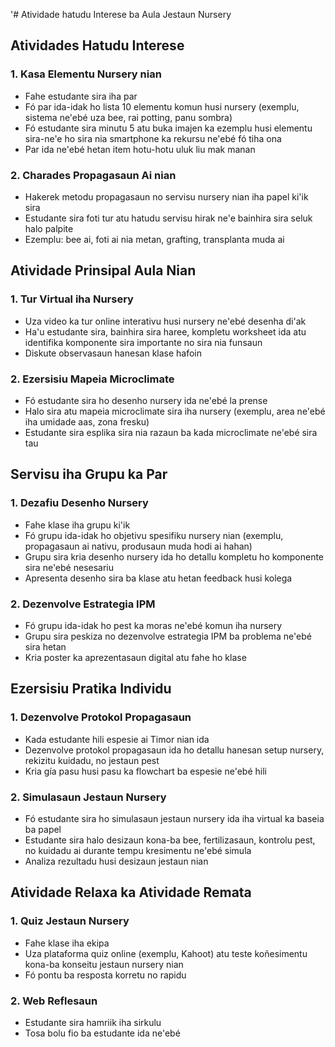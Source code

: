 '# Atividade hatudu Interese ba Aula Jestaun Nursery

## Atividades Hatudu Interese

### 1. Kasa Elementu Nursery nian
- Fahe estudante sira iha par
- Fó par ida-idak ho lista 10 elementu komun husi nursery (exemplu, sistema ne'ebé uza bee, rai potting, panu sombra)
- Fó estudante sira minutu 5 atu buka imajen ka ezemplu husi elementu sira-ne'e ho sira nia smartphone ka rekursu ne'ebé fó tiha ona
- Par ida ne'ebé hetan item hotu-hotu uluk liu mak manan

### 2. Charades Propagasaun Ai nian
- Hakerek metodu propagasaun no servisu nursery nian iha papel ki'ik sira
- Estudante sira foti tur atu hatudu servisu hirak ne'e bainhira sira seluk halo palpite
- Ezemplu: bee ai, foti ai nia metan, grafting, transplanta muda ai 

## Atividade Prinsipal Aula Nian

### 1. Tur Virtual iha Nursery
- Uza video ka tur online interativu husi nursery ne'ebé desenha di'ak
- Ha'u estudante sira, bainhira sira haree, kompletu worksheet ida atu identifika komponente sira importante no sira nia funsaun
- Diskute observasaun hanesan klase hafoin

### 2. Ezersisiu Mapeia Microclimate
- Fó estudante sira ho desenho nursery ida ne'ebé la prense
- Halo sira atu mapeia microclimate sira iha nursery (exemplu, area ne'ebé iha umidade aas, zona fresku)
- Estudante sira esplika sira nia razaun ba kada microclimate ne'ebé sira tau

## Servisu iha Grupu ka Par

### 1. Dezafiu Desenho Nursery
- Fahe klase iha grupu ki'ik
- Fó grupu ida-idak ho objetivu spesifiku nursery nian (exemplu, propagasaun ai nativu, produsaun muda hodi ai hahan)
- Grupu sira kria desenho nursery ida ho detallu kompletu ho komponente sira ne'ebé nesesariu 
- Apresenta desenho sira ba klase atu hetan feedback husi kolega

### 2. Dezenvolve Estrategia IPM
- Fó grupu ida-idak ho pest ka moras ne'ebé komun iha nursery
- Grupu sira peskiza no dezenvolve estrategia IPM ba problema ne'ebé sira hetan
- Kria poster ka aprezentasaun digital atu fahe ho klase

## Ezersisiu Pratika Individu

### 1. Dezenvolve Protokol Propagasaun 
- Kada estudante hili espesie ai Timor nian ida
- Dezenvolve protokol propagasaun ida ho detallu hanesan setup nursery, rekizitu kuidadu, no jestaun pest
- Kria gía pasu husi pasu ka flowchart ba espesie ne'ebé hili

### 2. Simulasaun Jestaun Nursery
- Fó estudante sira ho simulasaun jestaun nursery ida iha virtual ka baseia ba papel
- Estudante sira halo desizaun kona-ba bee, fertilizasaun, kontrolu pest, no kuidadu ai durante tempu kresimentu ne'ebé simula
- Analiza rezultadu husi desizaun jestaun nian

## Atividade Relaxa ka Atividade Remata

### 1. Quiz Jestaun Nursery
- Fahe klase iha ekipa
- Uza plataforma quiz online (exemplu, Kahoot) atu teste koñesimentu kona-ba konseitu jestaun nursery nian
- Fó pontu ba resposta korretu no rapidu

### 2. Web Reflesaun
- Estudante sira hamriik iha sirkulu
- Tosa bolu fio ba estudante ida ne'ebé